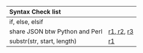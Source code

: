 | Syntax Check list |  |
| :--- | :--- |
| if, else, elsif |  |
| share JSON btw Python and Perl | [r1](https://stackoverflow.com/questions/39082512/sharing-json-data-between-python-and-perl-scripts),[ r2](https://stackoverflow.com/questions/22521399/how-do-i-encode-a-simple-array-into-json-in-perl), [r3](https://www.sitepoint.com/community/t/perl-json/96190) |
| substr\(str, start, length\) | [r1](https://perlmaven.com/string-functions-length-lc-uc-index-substr) |



